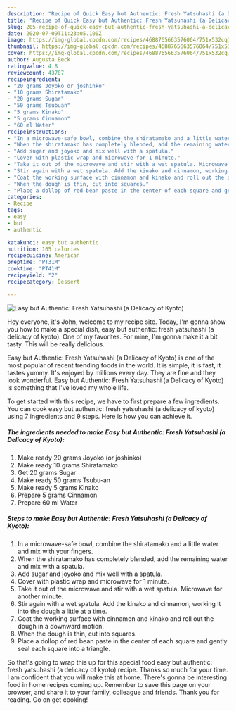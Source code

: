 ```yaml
---
description: "Recipe of Quick Easy but Authentic: Fresh Yatsuhashi (a Delicacy of Kyoto)"
title: "Recipe of Quick Easy but Authentic: Fresh Yatsuhashi (a Delicacy of Kyoto)"
slug: 205-recipe-of-quick-easy-but-authentic-fresh-yatsuhashi-a-delicacy-of-kyoto
date: 2020-07-09T11:23:05.100Z
image: https://img-global.cpcdn.com/recipes/4688765663576064/751x532cq70/easy-but-authentic-fresh-yatsuhashi-a-delicacy-of-kyoto-recipe-main-photo.jpg
thumbnail: https://img-global.cpcdn.com/recipes/4688765663576064/751x532cq70/easy-but-authentic-fresh-yatsuhashi-a-delicacy-of-kyoto-recipe-main-photo.jpg
cover: https://img-global.cpcdn.com/recipes/4688765663576064/751x532cq70/easy-but-authentic-fresh-yatsuhashi-a-delicacy-of-kyoto-recipe-main-photo.jpg
author: Augusta Beck
ratingvalue: 4.8
reviewcount: 43787
recipeingredient:
- "20 grams Joyoko or joshinko"
- "10 grams Shiratamako"
- "20 grams Sugar"
- "50 grams Tsubuan"
- "5 grams Kinako"
- "5 grams Cinnamon"
- "60 ml Water"
recipeinstructions:
- "In a microwave-safe bowl, combine the shiratamako and a little water and mix with your fingers."
- "When the shiratamako has completely blended, add the remaining water and mix with a spatula."
- "Add sugar and joyoko and mix well with a spatula."
- "Cover with plastic wrap and microwave for 1 minute."
- "Take it out of the microwave and stir with a wet spatula. Microwave for another minute."
- "Stir again with a wet spatula. Add the kinako and cinnamon, working it into the dough a little at a time."
- "Coat the working surface with cinnamon and kinako and roll out the dough in a downward motion."
- "When the dough is thin, cut into squares."
- "Place a dollop of red bean paste in the center of each square and gently seal each square into a triangle."
categories:
- Recipe
tags:
- easy
- but
- authentic

katakunci: easy but authentic 
nutrition: 165 calories
recipecuisine: American
preptime: "PT31M"
cooktime: "PT41M"
recipeyield: "2"
recipecategory: Dessert

---
```



![Easy but Authentic: Fresh Yatsuhashi (a Delicacy of Kyoto)](https://img-global.cpcdn.com/recipes/4688765663576064/751x532cq70/easy-but-authentic-fresh-yatsuhashi-a-delicacy-of-kyoto-recipe-main-photo.jpg)

Hey everyone, it's John, welcome to my recipe site. Today, I'm gonna show you how to make a special dish, easy but authentic: fresh yatsuhashi (a delicacy of kyoto). One of my favorites. For mine, I'm gonna make it a bit tasty. This will be really delicious.



Easy but Authentic: Fresh Yatsuhashi (a Delicacy of Kyoto) is one of the most popular of recent trending foods in the world. It is simple, it is fast, it tastes yummy. It's enjoyed by millions every day. They are fine and they look wonderful. Easy but Authentic: Fresh Yatsuhashi (a Delicacy of Kyoto) is something that I've loved my whole life.


To get started with this recipe, we have to first prepare a few ingredients. You can cook easy but authentic: fresh yatsuhashi (a delicacy of kyoto) using 7 ingredients and 9 steps. Here is how you can achieve it.

<!--inarticleads1-->

##### The ingredients needed to make Easy but Authentic: Fresh Yatsuhashi (a Delicacy of Kyoto):

1. Make ready 20 grams Joyoko (or joshinko)
1. Make ready 10 grams Shiratamako
1. Get 20 grams Sugar
1. Make ready 50 grams Tsubu-an
1. Make ready 5 grams Kinako
1. Prepare 5 grams Cinnamon
1. Prepare 60 ml Water




<!--inarticleads2-->

##### Steps to make Easy but Authentic: Fresh Yatsuhashi (a Delicacy of Kyoto):

1. In a microwave-safe bowl, combine the shiratamako and a little water and mix with your fingers.
1. When the shiratamako has completely blended, add the remaining water and mix with a spatula.
1. Add sugar and joyoko and mix well with a spatula.
1. Cover with plastic wrap and microwave for 1 minute.
1. Take it out of the microwave and stir with a wet spatula. Microwave for another minute.
1. Stir again with a wet spatula. Add the kinako and cinnamon, working it into the dough a little at a time.
1. Coat the working surface with cinnamon and kinako and roll out the dough in a downward motion.
1. When the dough is thin, cut into squares.
1. Place a dollop of red bean paste in the center of each square and gently seal each square into a triangle.




So that's going to wrap this up for this special food easy but authentic: fresh yatsuhashi (a delicacy of kyoto) recipe. Thanks so much for your time. I am confident that you will make this at home. There's gonna be interesting food in home recipes coming up. Remember to save this page on your browser, and share it to your family, colleague and friends. Thank you for reading. Go on get cooking!
